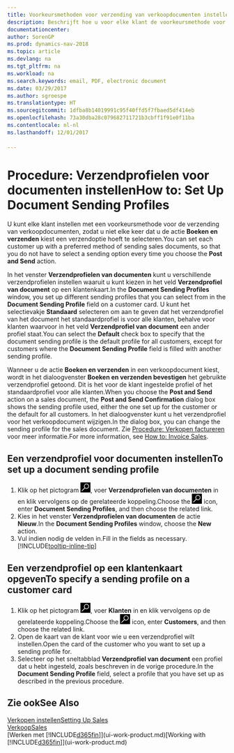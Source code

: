 ```yaml
---
title: Voorkeursmethoden voor verzending van verkoopdocumenten instellen
description: Beschrijft hoe u voor elke klant de voorkeursmethode voor het verzenden van verkoopdocumenten instelt, bijvoorbeeld e-mailadres, PDF, elektronisch document, enzovoort.
documentationcenter: 
author: SorenGP
ms.prod: dynamics-nav-2018
ms.topic: article
ms.devlang: na
ms.tgt_pltfrm: na
ms.workload: na
ms.search.keywords: email, PDF, electronic document
ms.date: 03/29/2017
ms.author: sgroespe
ms.translationtype: HT
ms.sourcegitcommit: 1dfba8b14019991c95f40ffd5f7fbaed5df414eb
ms.openlocfilehash: 73a30dba28c079682711721b3cbff1f91e0f11ba
ms.contentlocale: nl-nl
ms.lasthandoff: 12/01/2017

---
```

# <a name="how-to-set-up-document-sending-profiles"></a><span data-ttu-id="f2de3-103">Procedure: Verzendprofielen voor documenten instellen</span><span class="sxs-lookup"><span data-stu-id="f2de3-103">How to: Set Up Document Sending Profiles</span></span>
<span data-ttu-id="f2de3-104">U kunt elke klant instellen met een voorkeursmethode voor de verzending van verkoopdocumenten, zodat u niet elke keer dat u de actie **Boeken en verzenden** kiest een verzendoptie hoeft te selecteren.</span><span class="sxs-lookup"><span data-stu-id="f2de3-104">You can set each customer up with a preferred method of sending sales documents, so that you do not have to select a sending option every time you choose the **Post and Send** action.</span></span>

<span data-ttu-id="f2de3-105">In het venster **Verzendprofielen van documenten** kunt u verschillende verzendprofielen instellen waaruit u kunt kiezen in het veld **Verzendprofiel van document** op een klantenkaart.</span><span class="sxs-lookup"><span data-stu-id="f2de3-105">In the **Document Sending Profiles** window, you set up different sending profiles that you can select from in the **Document Sending Profile** field on a customer card.</span></span> <span data-ttu-id="f2de3-106">U kunt het selectievakje **Standaard** selecteren om aan te geven dat het verzendprofiel van het document het standaardprofiel is voor alle klanten, behalve voor klanten waarvoor in het veld **Verzendprofiel van document** een ander profiel staat.</span><span class="sxs-lookup"><span data-stu-id="f2de3-106">You can select the **Default** check box to specify that the document sending profile is the default profile for all customers, except for customers where the **Document Sending Profile** field is filled with another sending profile.</span></span>

<span data-ttu-id="f2de3-107">Wanneer u de actie **Boeken en verzenden** in een verkoopdocument kiest, wordt in het dialoogvenster **Boeken en verzenden bevestigen** het gebruikte verzendprofiel getoond. Dit is het voor de klant ingestelde profiel of het standaardprofiel voor alle klanten.</span><span class="sxs-lookup"><span data-stu-id="f2de3-107">When you choose the **Post and Send** action on a sales document, the **Post and Send Confirmation** dialog box shows the sending profile used, either the one set up for the customer or the default for all customers.</span></span> <span data-ttu-id="f2de3-108">In het dialoogvenster kunt u het verzendprofiel voor het verkoopdocument wijzigen.</span><span class="sxs-lookup"><span data-stu-id="f2de3-108">In the dialog box, you can change the sending profile for the sales document.</span></span> <span data-ttu-id="f2de3-109">Zie [Procedure: Verkopen factureren](sales-how-invoice-sales.md) voor meer informatie.</span><span class="sxs-lookup"><span data-stu-id="f2de3-109">For more information, see [How to: Invoice Sales](sales-how-invoice-sales.md).</span></span>

## <a name="to-set-up-a-document-sending-profile"></a><span data-ttu-id="f2de3-110">Een verzendprofiel voor documenten instellen</span><span class="sxs-lookup"><span data-stu-id="f2de3-110">To set up a document sending profile</span></span>
1. <span data-ttu-id="f2de3-111">Klik op het pictogram ![Zoeken naar pagina of rapport](media/ui-search/search_small.png "pictogram Zoeken naar pagina of rapport"), voer **Verzendprofielen van documenten** in en klik vervolgens op de gerelateerde koppeling.</span><span class="sxs-lookup"><span data-stu-id="f2de3-111">Choose the ![Search for Page or Report](media/ui-search/search_small.png "Search for Page or Report icon") icon, enter **Document Sending Profiles**, and then choose the related link.</span></span>
2. <span data-ttu-id="f2de3-112">Kies in het venster **Verzendprofielen van documenten** de actie **Nieuw**.</span><span class="sxs-lookup"><span data-stu-id="f2de3-112">In the **Document Sending Profiles** window, choose the **New** action.</span></span>
3. <span data-ttu-id="f2de3-113">Vul indien nodig de velden in.</span><span class="sxs-lookup"><span data-stu-id="f2de3-113">Fill in the fields as necessary.</span></span> [!INCLUDE[tooltip-inline-tip](includes/tooltip-inline-tip_md.md)]

## <a name="to-specify-a-sending-profile-on-a-customer-card"></a><span data-ttu-id="f2de3-114">Een verzendprofiel op een klantenkaart opgeven</span><span class="sxs-lookup"><span data-stu-id="f2de3-114">To specify a sending profile on a customer card</span></span>
1. <span data-ttu-id="f2de3-115">Klik op het pictogram ![Zoeken naar pagina of rapport](media/ui-search/search_small.png "Pictogram Zoeken naar pagina of rapport"), voer **Klanten** in en klik vervolgens op de gerelateerde koppeling.</span><span class="sxs-lookup"><span data-stu-id="f2de3-115">Choose the ![Search for Page or Report](media/ui-search/search_small.png "Search for Page or Report icon") icon, enter **Customers**, and then choose the related link.</span></span>
2. <span data-ttu-id="f2de3-116">Open de kaart van de klant voor wie u een verzendprofiel wilt instellen.</span><span class="sxs-lookup"><span data-stu-id="f2de3-116">Open the card of the customer who you want to set up a sending profile for.</span></span>
3. <span data-ttu-id="f2de3-117">Selecteer op het sneltabblad **Verzendprofiel van document** een profiel dat u hebt ingesteld, zoals beschreven in de vorige procedure.</span><span class="sxs-lookup"><span data-stu-id="f2de3-117">In the **Document Sending Profile** field, select a profile that you have set up as described in the previous procedure.</span></span>

## <a name="see-also"></a><span data-ttu-id="f2de3-118">Zie ook</span><span class="sxs-lookup"><span data-stu-id="f2de3-118">See Also</span></span>
[<span data-ttu-id="f2de3-119">Verkopen instellen</span><span class="sxs-lookup"><span data-stu-id="f2de3-119">Setting Up Sales</span></span>](sales-setup-sales.md)  
[<span data-ttu-id="f2de3-120">Verkoop</span><span class="sxs-lookup"><span data-stu-id="f2de3-120">Sales</span></span>](sales-manage-sales.md)  
<span data-ttu-id="f2de3-121">[Werken met [!INCLUDE[d365fin](includes/d365fin_md.md)]](ui-work-product.md)</span><span class="sxs-lookup"><span data-stu-id="f2de3-121">[Working with [!INCLUDE[d365fin](includes/d365fin_md.md)]](ui-work-product.md)</span></span>

